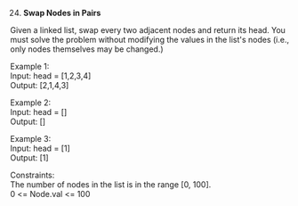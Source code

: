 24. **Swap Nodes in Pairs**

Given a linked list, swap every two adjacent nodes and return its head. You must solve the problem without modifying the values in the list's nodes (i.e., only nodes themselves may be changed.)<br>

Example 1:<br>
Input: head = [1,2,3,4]<br>
Output: [2,1,4,3]<br>

Example 2:<br>
Input: head = []<br>
Output: []<br>

Example 3:<br>
Input: head = [1]<br>
Output: [1]<br>

Constraints:<br>
The number of nodes in the list is in the range [0, 100].<br>
0 <= Node.val <= 100
